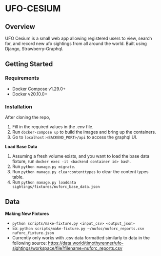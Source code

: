 # UFO-CESIUM

## Overview
UFO Cesium is a small web app allowing registered users to view, search for, and record new ufo sightings from all around the world. Built using 
Django, Strawberry-Graphql.

## Getting Started

### Requirements
- Docker Compose v1.29.0+ 
- Docker v20.10.0+

### Installation

After cloning the repo,
1. Fill in the required values in the .env file.
2. Run `docker-compose up` to build the images and bring up the containers.
3. Go to `localhost:<BACKEND_PORT>/api` to access the graphql UI.

__Load Base Data__

1) Assuming a fresh volume exists, and you want to load the base data fixture, run `docker exec -it <backend container id> bash`.
2) Run `python manage.py migrate`.
3) Run `python manage.py clearcontenttypes` to clear the content types table.
4) Run `python manage.py loaddata sightings/fixtures/nuforc_base_data.json`

## Data

__Making New Fixtures__
- `python scripts/make-fixture.py <input_csv> <output_json>`
- Ex: `python scripts/make-fixture.py ~/nufoc/nuforc_reports.csv nuforc_fixture.json`
- Currently only works with .csv data formatted similarly to data in the following source: https://data.world/timothyrenner/ufo-sightings/workspace/file?filename=nuforc_reports.csv